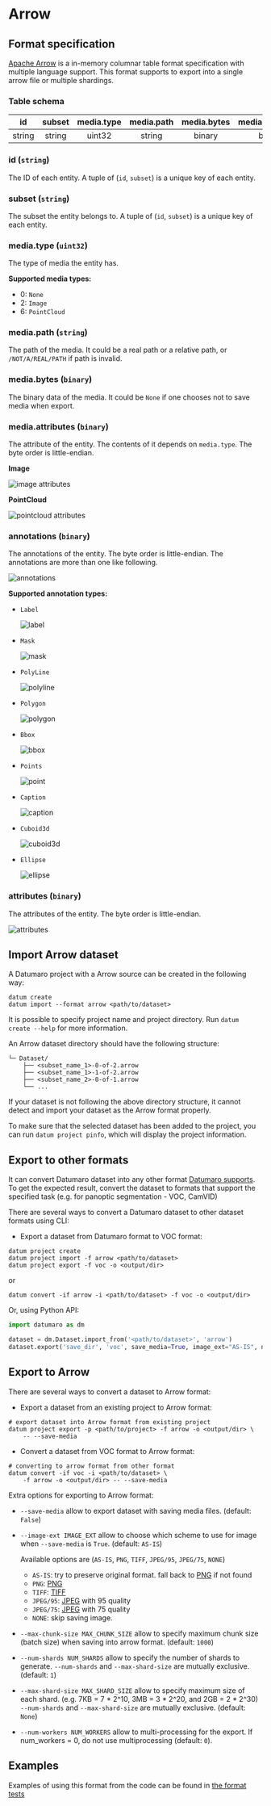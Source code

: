 # Arrow

## Format specification

[Apache Arrow](https://arrow.apache.org/docs/format/Columnar.html) is a in-memory columnar table format specification with multiple language support.
This format supports to export into a single arrow file or multiple shardings.

### Table schema

|   id   | subset | media.type | media.path | media.bytes | media.attributes | annotations | attributes |
|:------:|:------:|:----------:|:----------:|:-----------:|:----------------:|:-----------:|:----------:|
| string | string |   uint32   |   string   |    binary   |      binary      |    binary   |   binary   |

### id (`string`)
The ID of each entity. A tuple of (`id`, `subset`) is a unique key of each entity.

### subset (`string`)
The subset the entity belongs to. A tuple of (`id`, `subset`) is a unique key of each entity.

### media.type (`uint32`)
The type of media the entity has.

**Supported media types:**

- 0: `None`
- 2: `Image`
- 6: `PointCloud`

### media.path (`string`)
The path of the media. It could be a real path or a relative path, or `/NOT/A/REAL/PATH` if path is invalid.

### media.bytes (`binary`)
The binary data of the media. It could be `None` if one chooses not to save media when export.

### media.attributes (`binary`)
The attribute of the entity. The contents of it depends on `media.type`.
The byte order is little-endian.

**Image**

![image attributes](../../../../images/arrow/image_attributes.png)

**PointCloud**

![pointcloud attributes](../../../../images/arrow/pointcloud_attributes.png)

### annotations (`binary`)
The annotations of the entity. The byte order is little-endian.
The annotations are more than one like following.

![annotations](../../../../images/arrow/annotations.png)

**Supported annotation types:**

- `Label`

  ![label](../../../../images/arrow/label.png)
- `Mask`

  ![mask](../../../../images/arrow/mask.png)
- `PolyLine`

  ![polyline](../../../../images/arrow/shape.png)
- `Polygon`

  ![polygon](../../../../images/arrow/shape.png)
- `Bbox`

  ![bbox](../../../../images/arrow/shape.png)
- `Points`

  ![point](../../../../images/arrow/point.png)
- `Caption`

  ![caption](../../../../images/arrow/caption.png)
- `Cuboid3d`

  ![cuboid3d](../../../../images/arrow/cuboid3d.png)
- `Ellipse`

  ![ellipse](../../../../images/arrow/shape.png)

### attributes (`binary`)
The attributes of the entity. The byte order is little-endian.

![attributes](../../../../images/arrow/attributes.png)

## Import Arrow dataset

A Datumaro project with a Arrow source can be created in the following way:

```console
datum create
datum import --format arrow <path/to/dataset>
```

It is possible to specify project name and project directory. Run
`datum create --help` for more information.

An Arrow dataset directory should have the following structure:

<!--lint disable fenced-code-flag-->

```
└─ Dataset/
    ├── <subset_name_1>-0-of-2.arrow
    ├── <subset_name_1>-1-of-2.arrow
    ├── <subset_name_2>-0-of-1.arrow
    └── ...
```

If your dataset is not following the above directory structure,
it cannot detect and import your dataset as the Arrow format properly.

To make sure that the selected dataset has been added to the project, you can
run `datum project pinfo`, which will display the project information.

## Export to other formats

It can convert Datumaro dataset into any other format [Datumaro supports](/docs/data-formats/supported_formats/).
To get the expected result, convert the dataset to formats
that support the specified task (e.g. for panoptic segmentation - VOC, CamVID)

There are several ways to convert a Datumaro dataset to other dataset formats
using CLI:

- Export a dataset from Datumaro format to VOC format:

```console
datum project create
datum project import -f arrow <path/to/dataset>
datum project export -f voc -o <output/dir>
```

or

```console
datum convert -if arrow -i <path/to/dataset> -f voc -o <output/dir>
```

Or, using Python API:

```python
import datumaro as dm

dataset = dm.Dataset.import_from('<path/to/dataset>', 'arrow')
dataset.export('save_dir', 'voc', save_media=True, image_ext="AS-IS", num_workers=4)
```

## Export to Arrow

There are several ways to convert a dataset to Arrow format:

- Export a dataset from an existing project to Arrow format:
```console
# export dataset into Arrow format from existing project
datum project export -p <path/to/project> -f arrow -o <output/dir> \
    -- --save-media
```

- Convert a dataset from VOC format to Arrow format:
```console
# converting to arrow format from other format
datum convert -if voc -i <path/to/dataset> \
    -f arrow -o <output/dir> -- --save-media
```

Extra options for exporting to Arrow format:
- `--save-media` allow to export dataset with saving media files.
  (default: `False`)
- `--image-ext IMAGE_EXT` allow to choose which scheme to use for image when `--save-media` is `True`.
  (default: `AS-IS`)

  Available options are (`AS-IS`, `PNG`, `TIFF`, `JPEG/95`, `JPEG/75`, `NONE`)
  - `AS-IS`: try to preserve original format. fall back to [PNG](https://en.wikipedia.org/wiki/PNG) if not found
  - `PNG`: [PNG](https://en.wikipedia.org/wiki/PNG)
  - `TIFF`: [TIFF](https://en.wikipedia.org/wiki/TIFF)
  - `JPEG/95`: [JPEG](https://en.wikipedia.org/wiki/JPEG) with 95 quality
  - `JPEG/75`: [JPEG](https://en.wikipedia.org/wiki/JPEG) with 75 quality
  - `NONE`: skip saving image.
- `--max-chunk-size MAX_CHUNK_SIZE` allow to specify maximum chunk size (batch size) when saving into arrow format.
  (default: `1000`)
- `--num-shards NUM_SHARDS` allow to specify the number of shards to generate.
  `--num-shards` and `--max-shard-size` are  mutually exclusive.
  (default: `1`)
- `--max-shard-size MAX_SHARD_SIZE` allow to specify maximum size of each shard. (e.g. 7KB = 7 \* 2^10, 3MB = 3 \* 2^20, and 2GB = 2 \* 2^30)
  `--num-shards` and `--max-shard-size` are  mutually exclusive.
  (default: `None`)
- `--num-workers NUM_WORKERS` allow to multi-processing for the export. If num_workers = 0, do not use multiprocessing (default: `0`).

## Examples

Examples of using this format from the code can be found in
[the format tests](https://github.com/openvinotoolkit/datumaro/blob/develop/tests/unit/data_formats/arrow/test_arrow_format.py)
